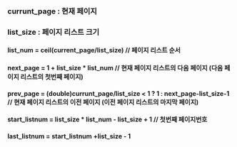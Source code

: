 ### currunt_page : 현재 페이지
### list_size : 페이지 리스트 크기

#### list_num = ceil(current_page/list_size) // 페이지 리스트 순서
#### next_page = 1 + list_size * list_num    // 현재 페이지 리스트의 다음 페이지 (다음 페이지 리스트의 첫번째 페이지)
#### prev_page = (double)currunt_page/list_size < 1 ? 1 : next_page-list_size-1 // 현재 페이지 리스트의 이전 페이지 (이전 페이지 리스트의 마지막 페이지)
#### start_listnum = list_size * list_num - list_size + 1 // 첫번째 페이지번호
#### last_listnum = start_listnum +list_size - 1
